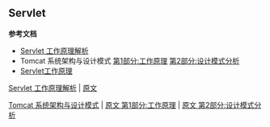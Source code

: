 ## Servlet

**参考文档**
* [Servlet 工作原理解析](https://www.ibm.com/developerworks/cn/java/j-lo-servlet/index.html)
* Tomcat 系统架构与设计模式
  [第1部分:工作原理](https://www.ibm.com/developerworks/cn/java/j-lo-tomcat1/index.html)
  [第2部分:设计模式分析](https://www.ibm.com/developerworks/cn/java/j-lo-tomcat2/)
* [Servlet工作原理](http://www.cnblogs.com/linux2009/articles/1693598.html)


[Servlet 工作原理解析](servlet01.md) | 
[原文](https://www.ibm.com/developerworks/cn/java/j-lo-servlet/index.html)

[Tomcat 系统架构与设计模式](servlet02.md) |
[原文 第1部分:工作原理](https://www.ibm.com/developerworks/cn/java/j-lo-tomcat1/index.html) |
[原文 第2部分:设计模式分析](https://www.ibm.com/developerworks/cn/java/j-lo-tomcat2/)
